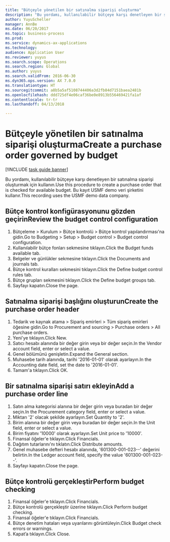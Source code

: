 ```yaml
--- 
title: "Bütçeyle yönetilen bir satınalma siparişi oluşturma"
description: "Bu yordamı, kullanılabilir bütçeye karşı denetleyen bir satınalma siparişi oluşturmak için kullanın."
author: YuyuScheller
manager: AnnBe
ms.date: 06/20/2017
ms.topic: business-process
ms.prod: 
ms.service: dynamics-ax-applications
ms.technology: 
audience: Application User
ms.reviewer: yuyus
ms.search.scope: Operations
ms.search.region: Global
ms.author: yuyus
ms.search.validFrom: 2016-06-30
ms.dyn365.ops.version: AX 7.0.0
ms.translationtype: HT
ms.sourcegitcommit: a8b5a5af5108744406a3d2fb84d7151baea2481b
ms.openlocfilehash: ddd725df4e06caf36be0e8913b556469421fa1af
ms.contentlocale: tr-tr
ms.lasthandoff: 04/13/2018

---
```

# <a name="create-a-purchase-order-governed-by-budget"></a><span data-ttu-id="676be-103">Bütçeyle yönetilen bir satınalma siparişi oluşturma</span><span class="sxs-lookup"><span data-stu-id="676be-103">Create a purchase order governed by budget</span></span>

[!INCLUDE [task guide banner](../../includes/task-guide-banner.md)]

<span data-ttu-id="676be-104">Bu yordamı, kullanılabilir bütçeye karşı denetleyen bir satınalma siparişi oluşturmak için kullanın.</span><span class="sxs-lookup"><span data-stu-id="676be-104">Use this procedure to create a purchase order that is checked for available budget.</span></span> <span data-ttu-id="676be-105">Bu kayıt USMF demo veri şirketini kullanır.</span><span class="sxs-lookup"><span data-stu-id="676be-105">This recording uses the USMF demo data company.</span></span>


## <a name="review-the-budget-control-configuration"></a><span data-ttu-id="676be-106">Bütçe kontrol konfigürasyonunu gözden geçirin</span><span class="sxs-lookup"><span data-stu-id="676be-106">Review the budget control configuration</span></span>
1. <span data-ttu-id="676be-107">Bütçeleme > Kurulum > Bütçe kontrolü > Bütçe kontrol yapılandırması'na gidin.</span><span class="sxs-lookup"><span data-stu-id="676be-107">Go to Budgeting > Setup > Budget control > Budget control configuration.</span></span>
2. <span data-ttu-id="676be-108">Kullanılabilir bütçe fonları sekmesine tıklayın.</span><span class="sxs-lookup"><span data-stu-id="676be-108">Click the Budget funds available tab.</span></span>
3. <span data-ttu-id="676be-109">Belgeler ve günlükler sekmesine tıklayın.</span><span class="sxs-lookup"><span data-stu-id="676be-109">Click the Documents and journals tab.</span></span>
4. <span data-ttu-id="676be-110">Bütçe kontrol kuralları sekmesini tıklayın.</span><span class="sxs-lookup"><span data-stu-id="676be-110">Click the Define budget control rules tab.</span></span>
5. <span data-ttu-id="676be-111">Bütçe grupları sekmesini tıklayın.</span><span class="sxs-lookup"><span data-stu-id="676be-111">Click the Define budget groups tab.</span></span>
6. <span data-ttu-id="676be-112">Sayfayı kapatın.</span><span class="sxs-lookup"><span data-stu-id="676be-112">Close the page.</span></span>

## <a name="create-the-purchase-order-header"></a><span data-ttu-id="676be-113">Satınalma siparişi başlığını oluşturun</span><span class="sxs-lookup"><span data-stu-id="676be-113">Create the purchase order header</span></span>
1. <span data-ttu-id="676be-114">Tedarik ve kaynak atama > Sipariş emirleri > Tüm sipariş emirleri öğesine gidin.</span><span class="sxs-lookup"><span data-stu-id="676be-114">Go to Procurement and sourcing > Purchase orders > All purchase orders.</span></span>
2. <span data-ttu-id="676be-115">Yeni'ye tıklayın.</span><span class="sxs-lookup"><span data-stu-id="676be-115">Click New.</span></span>
3. <span data-ttu-id="676be-116">Satıcı hesabı alanında bir değer girin veya bir değer seçin.</span><span class="sxs-lookup"><span data-stu-id="676be-116">In the Vendor account field, enter or select a value.</span></span>
4. <span data-ttu-id="676be-117">Genel bölümünü genişletin.</span><span class="sxs-lookup"><span data-stu-id="676be-117">Expand the General section.</span></span>
5. <span data-ttu-id="676be-118">Muhasebe tarih alanında, tarihi '2016-01-01' olarak ayarlayın.</span><span class="sxs-lookup"><span data-stu-id="676be-118">In the Accounting date field, set the date to '2016-01-01'.</span></span>
6. <span data-ttu-id="676be-119">Tamam'a tıklayın.</span><span class="sxs-lookup"><span data-stu-id="676be-119">Click OK.</span></span>

## <a name="add-a-purchase-order-line"></a><span data-ttu-id="676be-120">Bir satınalma siparişi satırı ekleyin</span><span class="sxs-lookup"><span data-stu-id="676be-120">Add a purchase order line</span></span>
1. <span data-ttu-id="676be-121">Satın alma kategorisi alanına bir değer girin veya buradan bir değer seçin.</span><span class="sxs-lookup"><span data-stu-id="676be-121">In the Procurement category field, enter or select a value.</span></span>
2. <span data-ttu-id="676be-122">Miktarı '2' olacak şekilde ayarlayın.</span><span class="sxs-lookup"><span data-stu-id="676be-122">Set Quantity to '2'.</span></span>
3. <span data-ttu-id="676be-123">Birim alanına bir değer girin veya buradan bir değer seçin.</span><span class="sxs-lookup"><span data-stu-id="676be-123">In the Unit field, enter or select a value.</span></span>
4. <span data-ttu-id="676be-124">Birim fiyatını '10000' olarak ayarlayın.</span><span class="sxs-lookup"><span data-stu-id="676be-124">Set Unit price to '10000'.</span></span>
5. <span data-ttu-id="676be-125">Finansal öğeler'e tıklayın.</span><span class="sxs-lookup"><span data-stu-id="676be-125">Click Financials.</span></span>
6. <span data-ttu-id="676be-126">Dağıtım tutarlarını'nı tıklatın.</span><span class="sxs-lookup"><span data-stu-id="676be-126">Click Distribute amounts.</span></span>
7. <span data-ttu-id="676be-127">Genel muhasebe defteri hesabı alanında, '601300-001-023--' değerini belirtin.</span><span class="sxs-lookup"><span data-stu-id="676be-127">In the Ledger account field, specify the value '601300-001-023--'.</span></span>
8. <span data-ttu-id="676be-128">Sayfayı kapatın.</span><span class="sxs-lookup"><span data-stu-id="676be-128">Close the page.</span></span>

## <a name="perform-budget-checking"></a><span data-ttu-id="676be-129">Bütçe kontrolü gerçekleştir</span><span class="sxs-lookup"><span data-stu-id="676be-129">Perform budget checking</span></span>
1. <span data-ttu-id="676be-130">Finansal öğeler'e tıklayın.</span><span class="sxs-lookup"><span data-stu-id="676be-130">Click Financials.</span></span>
2. <span data-ttu-id="676be-131">Bütçe kontrolü gerçekleştir üzerine tıklayın.</span><span class="sxs-lookup"><span data-stu-id="676be-131">Click Perform budget checking.</span></span>
3. <span data-ttu-id="676be-132">Finansal öğeler'e tıklayın.</span><span class="sxs-lookup"><span data-stu-id="676be-132">Click Financials.</span></span>
4. <span data-ttu-id="676be-133">Bütçe denetim hataları veya uyarılarını görüntüleyin.</span><span class="sxs-lookup"><span data-stu-id="676be-133">Click Budget check errors or warnings.</span></span>
5. <span data-ttu-id="676be-134">Kapat’a tıklayın.</span><span class="sxs-lookup"><span data-stu-id="676be-134">Click Close.</span></span>


